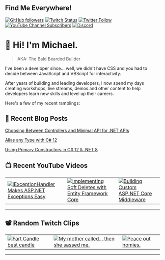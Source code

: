 ## Find Me Everywhere!

[![GitHub followers](https://img.shields.io/github/followers/michaeljolley?style=social)](https://github.com/michaeljolley) [![Twitch Status](https://img.shields.io/twitch/status/baldbeardedbuilder?style=social)](https://twitch.tv/baldbeardedbuilder) [![Twitter Follow](https://img.shields.io/twitter/follow/michaeljolley?style=social)](https://twitter.com/michaeljolley) [![YouTube Channel Subscribers](https://img.shields.io/youtube/channel/subscribers/UCn2FoDbv_veJB_UbrF93_jw?style=social)](https://youtube.com/baldbeardedbuilder) [![Discord](https://img.shields.io/discord/565665509350178827)](https://discord.gg/XSG7HJm)

# 👋 Hi! I'm Michael.

> AKA: The Bald Bearded Builder

I've been a developer since... well, we didn't have CSS and you had to decide between JavaScript and VBScript for interactivity.

After years of building and leading developers, I now spend my days creating workshops, live streams, demos and other content to help developers learn new skills and level up their careers.

Here's a few of my recent ramblings:

## 📝 Recent Blog Posts


[Choosing Between Controllers and Minimal API for .NET APIs](https:&#x2F;&#x2F;baldbeardedbuilder.com&#x2F;blog&#x2F;choosing-between-dotnet-controllers-and-minimal-apis&#x2F;)


[Alias any Type with C# 12](https:&#x2F;&#x2F;baldbeardedbuilder.com&#x2F;blog&#x2F;alias-any-type-in-csharp-12&#x2F;)


[Using Primary Constructors in C# 12 &amp; .NET 8](https:&#x2F;&#x2F;baldbeardedbuilder.com&#x2F;blog&#x2F;primary-constructors-in-csharp-12-dotnet&#x2F;)


## 📺 Recent YouTube Videos

<table>
  <tr>
    <td>
      <a href="https://www.youtube.com/watch?v=Xw66RmohdeU" target="_blank">
        <img style="align=center" src="https://i2.ytimg.com/vi/Xw66RmohdeU/mqdefault.jpg" alt="IExceptionHandler Makes ASP.NET Exceptions Easy"/>
      </a>
    </td>
    <td>
      <a href="https://www.youtube.com/watch?v=B9C4iK8IGbQ" target="_blank">
        <img style="align=center" src="https://i2.ytimg.com/vi/B9C4iK8IGbQ/mqdefault.jpg" alt="Implementing Soft Deletes with Entity Framework Core"/>
      </a>
    </td>
    <td>
      <a href="https://www.youtube.com/watch?v=cu4CUJAcJ-4" target="_blank">
        <img style="align=center" src="https://i2.ytimg.com/vi/cu4CUJAcJ-4/mqdefault.jpg" alt="Building Custom ASP.NET Core Middleware"/>
      </a>
    </td>
  </tr>
</table>

---

## 📽️ Random Twitch Clips

<table>
  <tr>
    <td>
      <a href="https://clips.twitch.tv/CooperativeFairSharkKreygasm" target="_blank">
        <img src="https://clips-media-assets2.twitch.tv/AT-cm%7C793187709-preview-480x272.jpg" alt="Fart Candle best candle"/>
      </a>
    </td>
    <td>
      <a href="https://clips.twitch.tv/ElatedSavageMomOSfrog" target="_blank">
        <img src="https://clips-media-assets2.twitch.tv/AT-cm%7C838564081-preview-480x272.jpg" alt="My mother called... then she sassed me."/>
      </a>
    </td>
    <td>
      <a href="https://clips.twitch.tv/DeadSavoryWombatDansGame" target="_blank">
        <img src="https://clips-media-assets2.twitch.tv/AT-cm%7C771493687-preview-480x272.jpg" alt="Peace out homies."/>
      </a>
    </td>
  </tr>
</table>

---
